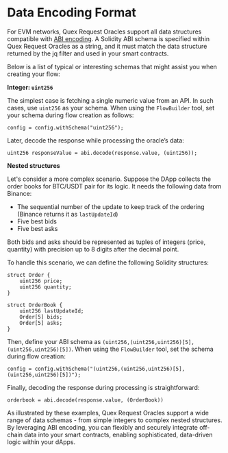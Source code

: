 # Data Encoding Format

For EVM networks, Quex Request Oracles support all data structures compatible with [ABI encoding](https://docs.soliditylang.org/en/develop/abi-spec.html). A Solidity ABI schema is specified within Quex Request Oracles as a string, and it must match the data structure returned by the jq filter and used in your smart contracts.

Below is a list of typical or interesting schemas that might assist you when creating your flow:

**Integer: `uint256`**

The simplest case is fetching a single numeric value from an API. In such cases, use `uint256` as your schema. When using the `FlowBuilder` tool, set your schema during flow creation as follows:

```solidity
config = config.withSchema("uint256");
```

Later, decode the response while processing the oracle’s data:

```solidity
uint256 responseValue = abi.decode(response.value, (uint256));
```

**Nested structures**

Let's consider a more complex scenario. Suppose the DApp collects the order books for BTC/USDT pair for its logic. It needs the following data from Binance:
+ The sequential number of the update to keep track of the ordering (Binance returns it as `lastUpdateId`)
+ Five best bids
+ Five best asks

Both bids and asks should be represented as tuples of integers (price, quantity) with precision up to 8 digits after the decimal point.

To handle this scenario, we can define the following Solidity structures:

```solidity
struct Order {
    uint256 price;
    uint256 quantity;
}

struct OrderBook {
    uint256 lastUpdateId;
    Order[5] bids;
    Order[5] asks;
}
```

Then, define your ABI schema as `(uint256,(uint256,uint256)[5],(uint256,uint256)[5])`. When using the `FlowBuilder` tool, set the schema during flow creation:

```solidity
config = config.withSchema("(uint256,(uint256,uint256)[5],(uint256,uint256)[5])");
```

Finally, decoding the response during processing is straightforward:

```solidity
orderbook = abi.decode(response.value, (OrderBook))
```

As illustrated by these examples, Quex Request Oracles support a wide range of data schemas - from simple integers to complex nested structures. By leveraging ABI encoding, you can flexibly and securely integrate off-chain data into your smart contracts, enabling sophisticated, data-driven logic within your dApps.

